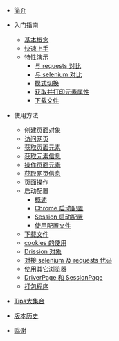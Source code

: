 * [简介](简介.md)

* 入门指南
    * [基本概念](入门指南\基本概念.md)
    * [快速上手](入门指南\快速上手.md)
    * 特性演示
        * [与 requests 对比](入门指南\特性演示\与requests代码对比.md)
        * [与 selenium 对比](入门指南\特性演示\与selenium代码对比.md)
        * [模式切换](入门指南\特性演示\模式切换.md)
        * [获取并打印元素属性](入门指南\特性演示\获取并打印元素属性.md)
        * [下载文件](入门指南\特性演示\下载文件.md)

* 使用方法
    * [创建页面对象](使用方法\创建页面对象.md)
    * [访问网页](使用方法\访问网页.md)
    * [获取页面元素](使用方法\获取页面元素.md)
    * [获取元素信息](使用方法\获取元素信息.md)
    * [操作页面元素](使用方法\操作页面元素.md)
    * [获取网页信息](使用方法\获取网页信息.md)
    * [页面操作](使用方法\页面操作.md)
    * 启动配置
        * [概述](使用方法\启动配置\概述.md)
        * [Chrome 启动配置]('使用方法\启动配置\Chrome启动配置.md')
        * [Session 启动配置](使用方法\启动配置\Session启动配置.md)
        * [使用配置文件](使用方法\启动配置\使用配置文件.md)
    * [下载文件](使用方法\下载文件.md)
    * [cookies 的使用](使用方法\cookies的使用.md)
    * [Drission 对象](使用方法\Drission对象.md)
    * [对接 selenium 及 requests 代码](使用方法\对接selenium及requests代码.md)
    * [使用其它浏览器](使用方法\使用其它浏览器.md)
    * [DriverPage 和 SessionPage](使用方法\DriverPage和SessionPage.md)
    * [打包程序](使用方法\打包程序.md)

* [Tips大集合](Tips大集合.md)
* [版本历史](版本历史.md)
* [鸣谢](鸣谢.md)